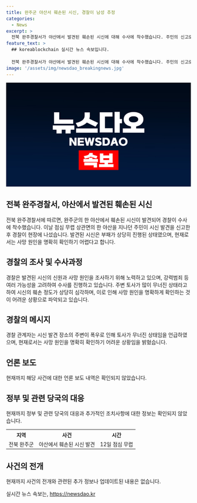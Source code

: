 ```yaml
---
title: 완주군 야산서 훼손된 시신, 경찰이 남성 추정
categories:
  - News
excerpt: >
  전북 완주경찰서가 야산에서 발견된 훼손된 시신에 대해 수사에 착수했습니다. 주민의 신고로 발견된 시신은 여러 곳으로 나뉘어 있었으며, 부패가 상당히 진행된 상태였습니다. 경찰은 강력범죄 가능성을 염두에 두고 신원과 사망 원인을 조사 중이지만, 폭우로 토사가 무너진 상태라 시신의 훼손 정도로는 사망 원인을 단정하기 어렵다고 밝혔습니다.
feature_text: >
  ## koreablockchain 실시간 뉴스 속보입니다.

  전북 완주경찰서가 야산에서 발견된 훼손된 시신에 대해 수사에 착수했습니다. 주민의 신고로 발견된 시신은 여러 곳으로 나뉘어 있었으며, 부패가 상당히 진행된 상태였습니다. 경찰은 강력범죄 가능성을 염두에 두고 신원과 사망 원인을 조사 중이지만, 폭우로 토사가 무너진 상태라 시신의 훼손 정도로는 사망 원인을 단정하기 어렵다고 밝혔습니다.
image: '/assets/img/newsdao_breakingnews.jpg'
---
```


<p><img src="/assets/img/newsdao_breakingnews.jpg" alt="koreablockchain 속보" /></p>

<h2 data-ke-size="size26">전북 완주경찰서, 야산에서 발견된 훼손된 시신</h2>

<p data-ke-size="size16">전북 완주경찰서에 따르면, 완주군의 한 야산에서 훼손된 시신이 발견되어 경찰이 수사에 착수했습니다. 이날 점심 무렵 상관면의 한 야산을 지나던 주민이 시신 발견을 신고한 후 경찰이 현장에 나섰습니다. 발견된 시신은 부패가 상당히 진행된 상태였으며, 현재로서는 사망 원인을 명확히 확인하기 어렵다고 합니다.</p>

<h2 data-ke-size="size24">경찰의 조사 및 수사과정</h2>

<p data-ke-size="size16">경찰은 발견된 시신의 신원과 사망 원인을 조사하기 위해 노력하고 있으며, 강력범죄 등 여러 가능성을 고려하여 수사를 진행하고 있습니다. 주변 토사가 많이 무너진 상태라고 하여 시신의 훼손 정도가 상당히 심각하며, 이로 인해 사망 원인을 명확하게 확인하는 것이 어려운 상황으로 파악되고 있습니다.</p>

<h2 data-ke-size="size24">경찰의 메시지</h2>

<p data-ke-size="size16">경찰 관계자는 시신 발견 장소의 주변이 폭우로 인해 토사가 무너진 상태임을 언급하였으며, 현재로서는 사망 원인을 명확히 확인하기 어려운 상황임을 밝혔습니다.</p>

<h2 data-ke-size="size24">언론 보도</h2>

<p data-ke-size="size16">현재까지 해당 사건에 대한 언론 보도 내역은 확인되지 않았습니다.</p>

<h2 data-ke-size="size24">정부 및 관련 당국의 대응</h2>

<p data-ke-size="size16">현재까지 정부 및 관련 당국의 대응과 추가적인 조치사항에 대한 정보는 확인되지 않았습니다.</p>

<table>
    <tr>
        <th style="text-align: center; height: 17px;"><b>지역</b></th>
        <th style="text-align: center; height: 17px;"><b>사건</b></th>
        <th style="text-align: center; height: 17px;"><b>시간</b></th>
    </tr>
    <tr>
        <td style="text-align: center; height: 17px;">전북 완주군</td>
        <td style="text-align: center; height: 17px;">야산에서 훼손된 시신 발견</td>
        <td style="text-align: center; height: 17px;">12일 점심 무렵</td>
    </tr>
</table>

<h2 data-ke-size="size24">사건의 전개</h2>

<p data-ke-size="size16">현재까지 사건의 전개와 관련된 추가 정보나 업데이트된 내용은 없습니다.</p>
실시간 뉴스 속보는, <a href="https://newsdao.kr" rel="dofollow">https://newsdao.kr</a>


